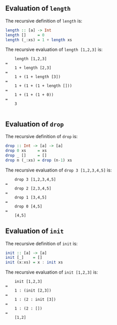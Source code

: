 ## Evaluation of `length`

The recursive definition of `length` is:

```hs
length :: [a] -> Int
length []     = 0
length (_:xs) = 1 + length xs
```

The recursive evaluation of `length [1,2,3]` is:

```
    length [1,2,3]
=
    1 + length [2,3]
=
    1 + (1 + length [3])
=
    1 + (1 + (1 + length []))
=
    1 + (1 + (1 + 0))
=
    3
    
```

## Evaluation of `drop`

The recursive definition of `drop` is:

```hs
drop :: Int -> [a] -> [a]
drop 0 xs     = xs
drop _ []     = []
drop n (_:xs) = drop (n-1) xs
```

The recursive evaluation of `drop 3 [1,2,3,4,5]` is:

```
    drop 3 [1,2,3,4,5]
=
    drop 2 [2,3,4,5]
=
    drop 1 [3,4,5]
=
    drop 0 [4,5]
=
    [4,5]
```

## Evaluation of `init`

The recursive definition of `init` is:

```hs
init :: [a] -> [a]
init [_]    = []
init (x:xs) = x : init xs
```

The recursive evaluation of `init [1,2,3]` is:

```
    init [1,2,3]
=
    1 : (init [2,3])
=
    1 : (2 : init [3])
=
    1 : (2 : [])
=
    [1,2]
```
